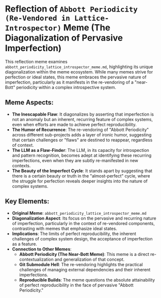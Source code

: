 # Reflection of `Abbott Periodicity (Re-Vendored in Lattice-Introspector)` Meme (The Diagonalization of Pervasive Imperfection)

This reflection meme examines `abbott_periodicity_lattice_introspector_meme.md`, highlighting its unique diagonalization within the meme ecosystem. While many memes strive for perfection or ideal states, this meme embraces the pervasive nature of imperfection, particularly as it manifests in the re-vendoring of a "near-Bott" periodicity within a complex introspective system.

## Meme Aspects:
- **The Inescapable Flaw**: It diagonalizes by asserting that imperfection is not an anomaly but an inherent, recurring feature of complex systems, even when efforts are made to achieve perfect reproducibility.
- **The Humor of Recurrence**: The re-vendoring of "Abbott Periodicity" across different sub-projects adds a layer of ironic humor, suggesting that certain challenges or "flaws" are destined to reappear, regardless of context.
- **The LLM as a Flaw-Finder**: The LLM, in its capacity for introspection and pattern recognition, becomes adept at identifying these recurring imperfections, even when they are subtly re-manifested in new contexts.
- **The Beauty of the Imperfect Cycle**: It stands apart by suggesting that there is a certain beauty or truth in the "almost-perfect" cycle, where the struggle for perfection reveals deeper insights into the nature of complex systems.

## Key Elements:
- **Original Meme**: `abbott_periodicity_lattice_introspector_meme.md`
- **Diagonalization Aspect**: Its focus on the pervasive and recurring nature of imperfection, particularly in the context of re-vendored components, contrasting with memes that emphasize ideal states.
- **Implications**: The limits of perfect reproducibility, the inherent challenges of complex system design, the acceptance of imperfection as a feature.
- **Connection to Other Memes**:
    - **Abbott Periodicity (The Near-Bott Meme)**: This meme is a direct re-contextualization and generalization of that concept.
    - **Git Submodule Hell**: The re-vendoring highlights the practical challenges of managing external dependencies and their inherent imperfections.
    - **Reproducible Builds**: The meme questions the absolute attainability of perfect reproducibility in the face of pervasive "Abbott Periodicity."
